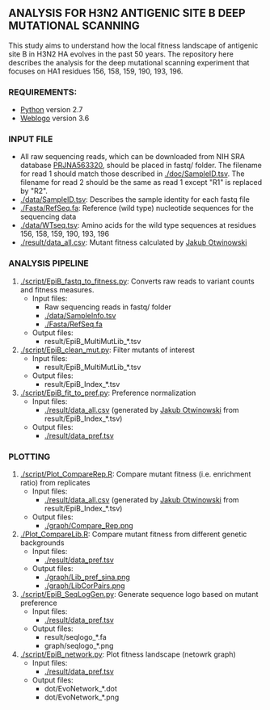 ## ANALYSIS FOR H3N2 ANTIGENIC SITE B DEEP MUTATIONAL SCANNING
This study aims to understand how the local fitness landscape of antigenic site B in H3N2 HA evolves in the past 50 years. The repository here describes the analysis for the deep mutational scanning experiment that focuses on HA1 residues 156, 158, 159, 190, 193, 196.

### REQUIREMENTS:
* [Python](https://www.python.org/) version 2.7
* [Weblogo](https://weblogo.berkeley.edu) version 3.6

### INPUT FILE
* All raw sequencing reads, which can be downloaded from NIH SRA database [PRJNA563320](https://www.ncbi.nlm.nih.gov/bioproject/PRJNA563320), should be placed in fastq/ folder. The filename for read 1 should match those described in [./doc/SampleID.tsv](./doc/SampleID.tsv). The filename for read 2 should be the same as read 1 except "R1" is replaced by "R2".
* [./data/SampleID.tsv](./data/SampleID.tsv): Describes the sample identity for each fastq file
* [./Fasta/RefSeq.fa](./Fasta/RefSeq.fa): Reference (wild type) nucleotide sequences for the sequencing data
* [./data/WTseq.tsv](./data/WTseq.tsv): Amino acids for the wild type sequences at residues 156, 158, 159, 190, 193, 196
* [./result/data\_all.csv](./result/data\_all.csv): Mutant fitness calculated by [Jakub Otwinowski](https://github.com/jotwin)

### ANALYSIS PIPELINE
1. [./script/EpiB\_fastq\_to\_fitness.py](./script/EpiB_fastq_to_fitness.py): Converts raw reads to variant counts and fitness measures.
    - Input files:
      - Raw sequencing reads in fastq/ folder
      - [./data/SampleInfo.tsv](./data/SampleInfo.tsv)
      - [./Fasta/RefSeq.fa](./Fasta/RefSeq.fa)
    - Output files:
      - result/EpiB\_MultiMutLib\_\*.tsv
2. [./script/EpiB\_clean\_mut.py](./script/EpiB\_clean\_mut.py): Filter mutants of interest
    - Input files:
      - result/EpiB\_MultiMutLib\_\*.tsv
    - Output files:
      - result/EpiB\_Index\_\*.tsv
3. [./script/EpiB\_fit\_to\_pref.py](./script/EpiB\_fit\_to\_pref.py): Preference normalization
    - Input files:
      - [./result/data\_all.csv](./result/data\_all.csv) (generated by [Jakub Otwinowski](https://github.com/jotwin) from result/EpiB\_Index\_\*.tsv)
    - Output files:
      - [./result/data\_pref.tsv](./result/data\_pref.tsv)

### PLOTTING
1. [./script/Plot\_CompareRep.R](./script/Plot\_CompareRep.R): Compare mutant fitness (i.e. enrichment ratio) from replicates
    - Input files:
      - [./result/data\_all.csv](./result/data\_all.csv) (generated by [Jakub Otwinowski](https://github.com/jotwin) from result/EpiB\_Index\_\*.tsv)
    - Output files:
      - [./graph/Compare\_Rep.png](./graph/Compare\_Rep.png)
2. [./Plot\_CompareLib.R](./Plot\_CompareLib.R): Compare mutant fitness from different genetic backgrounds
    - Input files:
      - [./result/data\_pref.tsv](./result/data\_pref.tsv)
    - Output files:
      - [./graph/Lib\_pref\_sina.png](./graph/Lib\_pref\_sina.png)
      - [./graph/LibCorPairs.png](./graph/LibCorPairs.png)
3. [./script/EpiB\_SeqLogGen.py](./script/EpiB\_SeqLogGen.py): Generate sequence logo based on mutant preference
    - Input files:
      - [./result/data\_pref.tsv](./result/data\_pref.tsv)
    - Output files:
      - result/seqlogo\_\*.fa
      - graph/seqlogo\_\*.png
4. [./script/EpiB\_network.py](./script/EpiB\_network.py): Plot fitness landscape (netowrk graph)
    - Input files:
      - [./result/data\_pref.tsv](./result/data\_pref.tsv)
    - Output files:
      - dot/EvoNetwork\_*.dot
      - dot/EvoNetwork\_*.png
